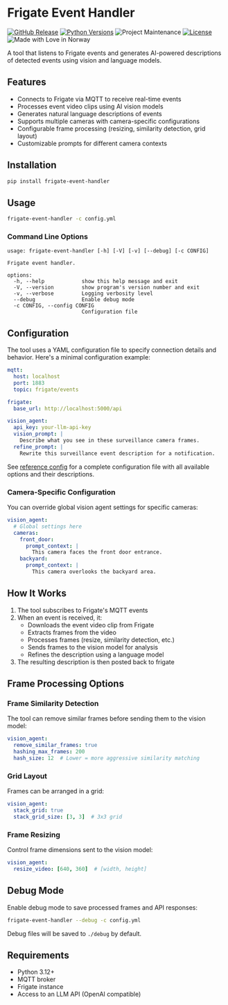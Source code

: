 # Frigate Event Handler

[![GitHub Release][releases-shield]][releases]
[![Python Versions][py-versions-shield]][py-versions]
![Project Maintenance][maintenance-shield]
[![License][license-shield]](LICENSE)
![Made with Love in Norway][madewithlove-shield]


A tool that listens to Frigate events and generates AI-powered descriptions of detected events using vision and language models.


## Features

- Connects to Frigate via MQTT to receive real-time events
- Processes event video clips using AI vision models
- Generates natural language descriptions of events
- Supports multiple cameras with camera-specific configurations
- Configurable frame processing (resizing, similarity detection, grid layout)
- Customizable prompts for different camera contexts

## Installation

```bash
pip install frigate-event-handler
```

## Usage

```bash
frigate-event-handler -c config.yml
```

### Command Line Options

```
usage: frigate-event-handler [-h] [-V] [-v] [--debug] [-c CONFIG]

Frigate event handler.

options:
  -h, --help            show this help message and exit
  -V, --version         show program's version number and exit
  -v, --verbose         Logging verbosity level
  --debug               Enable debug mode
  -c CONFIG, --config CONFIG
                        Configuration file
```

## Configuration

The tool uses a YAML configuration file to specify connection details and behavior. Here's a minimal configuration example:

```yaml
mqtt:
  host: localhost
  port: 1883
  topic: frigate/events

frigate:
  base_url: http://localhost:5000/api

vision_agent:
  api_key: your-llm-api-key
  vision_prompt: |
    Describe what you see in these surveillance camera frames.
  refine_prompt: |
    Rewrite this surveillance event description for a notification.
```

See [reference config](config.dist.yaml) for a complete configuration file with all available options and their descriptions.

### Camera-Specific Configuration

You can override global vision agent settings for specific cameras:

```yaml
vision_agent:
  # Global settings here
  cameras:
    front_door:
      prompt_context: |
        This camera faces the front door entrance.
    backyard:
      prompt_context: |
        This camera overlooks the backyard area.
```

## How It Works

1. The tool subscribes to Frigate's MQTT events
2. When an event is received, it:
    - Downloads the event video clip from Frigate
    - Extracts frames from the video
    - Processes frames (resize, similarity detection, etc.)
    - Sends frames to the vision model for analysis
    - Refines the description using a language model
3. The resulting description is then posted back to frigate

## Frame Processing Options

### Frame Similarity Detection

The tool can remove similar frames before sending them to the vision model:

```yaml
vision_agent:
  remove_similar_frames: true
  hashing_max_frames: 200
  hash_size: 12  # Lower = more aggressive similarity matching
```

### Grid Layout

Frames can be arranged in a grid:

```yaml
vision_agent:
  stack_grid: true
  stack_grid_size: [3, 3]  # 3x3 grid
```

### Frame Resizing

Control frame dimensions sent to the vision model:

```yaml
vision_agent:
  resize_video: [640, 360]  # [width, height]
```

## Debug Mode

Enable debug mode to save processed frames and API responses:

```bash
frigate-event-handler --debug -c config.yml
```

Debug files will be saved to `./debug` by default.

## Requirements

- Python 3.12+
- MQTT broker
- Frigate instance
- Access to an LLM API (OpenAI compatible)

[license-shield]: https://img.shields.io/github/license/bendikrb/frigate-event-handler.svg
[license]: https://github.com/bendikrb/frigate-event-handler/blob/main/LICENSE
[releases-shield]: https://img.shields.io/pypi/v/frigate-event-handler
[releases]: https://github.com/bendikrb/frigate-event-handler/releases
[maintenance-shield]: https://img.shields.io/maintenance/yes/2024.svg
[py-versions-shield]: https://img.shields.io/pypi/pyversions/frigate-event-handler
[py-versions]: https://pypi.org/project/frigate-event-handler/
[madewithlove-shield]: https://madewithlove.now.sh/no?heart=true&colorB=%233584e4
